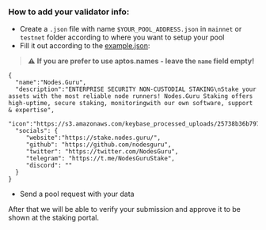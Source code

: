 ### How to add your validator info:
 - Create a `.json` file with name `$YOUR_POOL_ADDRESS.json` in `mainnet` or `testnet` folder according to where you want to setup your pool
 - Fill it out according to the [example.json](https://github.com/NodesGuru/aptos-validator-profiles/blob/main/mainnet/example.json):
 > :warning: **If you are prefer to use aptos.names - leave the `name` field empty!**
 ```
 {
   "name":"Nodes.Guru",
   "description":"ENTERPRISE SECURITY NON-CUSTODIAL STAKING\nStake your assets with the most reliable node runners! Nodes.Guru Staking offers high-uptime, secure staking, monitoringwith our own software, support & expertise",
   "icon":"https://s3.amazonaws.com/keybase_processed_uploads/25738b36b7972b94112bc8dc0df13b05_360_360.jpg",
   "socials": {
      "website":"https://stake.nodes.guru/",
      "github": "https://github.com/nodesguru",
      "twitter": "https://twitter.com/NodesGuru",
      "telegram": "https://t.me/NodesGuruStake",
      "discord": ""
   }
}
 ```
 - Send a pool request with your data

After that we will be able to verify your submission and approve it to be shown at the staking portal.
